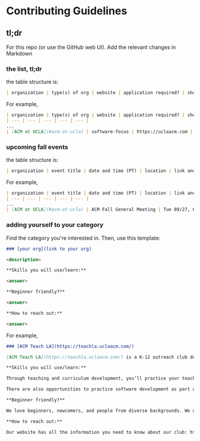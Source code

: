 # Contributing Guidelines

## tl;dr

For this repo (or use the GitHub web UI). Add the relevant changes in Markdown

### the list, tl;dr

the table structure is:

```markdown
| organization | type(s) of org | website | application required? | short description |
```

For example, 

```markdown
| organization | type(s) of org | website | application required? | short description |
| --- | --- | --- | --- | --- |
...
| [ACM at UCLA](#acm-at-ucla) | software-focus | https://uclaacm.com | no application required! | UCLA's largest tech community focused on making CS & tech accessible to everyone. |
```

### upcoming fall events

the table structure is:

```markdown
| organization | event title | date and time (PT) | location | link and/or RSVP |
```

For example,

```markdown
| organization | event title | date and time (PT) | location | link and/or RSVP |
| --- | --- | --- | --- | --- |
...
| [ACM at UCLA](#acm-at-ucla) | ACM Fall General Meeting | Tue 09/27, 6:00-7:30 PM | in-person/hybrid | https://uclaacm.com/fallgm |
```

### adding yourself to your category

Find the category you're interested in. Then, use this template:

```markdown
### [your org](link to your org)

<description>

**Skills you will use/learn:**

<answer>

**Beginner friendly?**

<answer>

**How to reach out:**

<answer>
```

For example,

```markdown
### [ACM Teach LA](https://teachla.uclaacm.com/)

[ACM Teach LA](https://teachla.uclaacm.com/) is a K-12 outreach club dedicated to providing equitable access to CS education in the LA Area! We teach classes, run events, and write code so that everybody gets to enjoy CS. And importantly, we want to help you grow: as a student, a teacher, a programmer, a leader, and as a person!

**Skills you will use/learn:**

Through teaching and curriculum development, you’ll practice your teaching and public speaking skills, learn more about all the different areas of computer science, and be a role model for kids all over LA!

There are also opportunities to practice software development as part of our dev team: you’ll become a pro web developer, using the basic building blocks of the web (HTML, CSS, JS) and a variety of libraries (React, Redux, Firebase, d3, etc.) to make some awesome websites!

**Beginner friendly?**

We love beginners, newcomers, and people from diverse backgrounds. We don’t care what major you are, if you know how to code, or if you’ve worked with kids before; we can teach you everything you’ll need to know for your first day! Our breadth gives you opportunities to learn all sorts of skills, from CS fundamentals to hands-on project experience, or soft skills like public speaking and leadership. And, we especially value diversity as it brings so much to the classroom, both in how we think about teaching and as role models for kids. Long story short, you’re pretty cool, and we probably want you!

**How to reach out:**

Our website has all the information you need to know about our club: https://teachla.uclaacm.com
```
